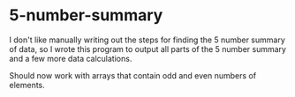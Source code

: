 # 5-number-summary
I don't like manually writing out the steps for finding the 5 number summary of data, so I wrote this program to output all parts of the 5 number summary and a few more data calculations.

Should now work with arrays that contain odd and even numbers of elements.
